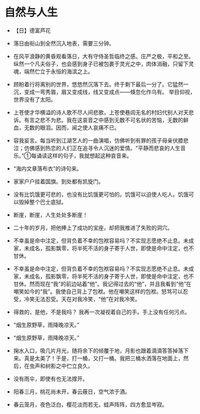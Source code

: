 # 自然与人生

- 【日】德富芦花



- 落日由衔山到全然沉入地表，需要三分钟。


- 在风平浪静的黄昏观看落日，大有守侍圣哲临终之感。庄严之极，平和之至。纵然一个凡夫俗子，也会感到身子已被包裹于灵光之中，肉体消融，只留下灵魂，端然伫立于永恒的海滨之上。


- 顾盼着行将离别的世界，悠悠然沉落下去。终于剩下最后一分了。它猛然一沉，变成一弯秀眉，眉又变成线，线又变成点——倏忽化作乌有。
举目仰视，世界没有了太阳。


- 上苍使才华横溢的诗人歌不尽人间悲歌，上苍使巷闾无名的村妇代别人对天悲诉。有言之悲不为悲。我在这哀音之中感到无数不可名状的苦恼，无数的鲜血，无数的眼泪。因而，闻之使人哀痛不已。


- 容我妄言。每当听到江湖艺人的一曲演唱，仿佛听到有罪的孩子母亲伏膝悲泣；仿佛感到热恋的人们正在追寻令人沉迷的爱情。“平静而悲哀的人生音乐。”①每诵读这样的句子，我就想起这种哀音来。


- “海内文章落布衣”的诗句来。


- 家家户户挂着国旗。到处都有凯旋门。


- 没有比饥饿更可悲的，也没有比饥饿更可怕的。饥饿可以迫使人吃人。饥饿可以毁掉整个巴士底狱。


- 断崖，断崖，人生处处多断崖！


- 二十年的岁月，把他捧上了成功的宝座，却把我推进了失败的洞穴。


- 不幸虽是命中注定，但背负着不幸的包袱容易吗？不实现志愿绝不止息。未成家，未成名，孤影飘零，将半死不活的身子寄于人世，即使是命中注定，也不甘休。


- 不幸虽是命中注定，但背负着不幸的包袱容易吗？不实现志愿绝不止息。未成家，未成名，孤影飘零，将半死不活的身子寄于人世，即使是命中注定，也不甘休。然而现在“我”的前边站着“他”。我记得过去的“他”，并且我看到“他”在嘲笑如今的“我”。我使自己背上了包袱。他在嘲笑这样的包袱。怒骂可以忍受，冷笑无法忍受。天在对我冷笑，“他”在对我冷笑。


- 得救的，是他，不是我吗？
我再一次凝视着自己的手。手上没有任何污点。


- “烟生原野草，雨降晚凉天。”


- “烟生原野草，雨降晚凉天。”


- 掬水入口，吸几片月光，随将余下的倾覆于地，月影也跟着滴滴答答掉落下来。真是太美了！于是，打一桶，又打一桶。我把三桶水洒落在地面上，然后，在虫声和树影之中伫立良久。


- 没有雨伞，即使有也无法撑开。


- 阳春三月，桃花尚未开，春云蔽日，空气浓于酒。


- 春云笼月，夜色泛白，樱花淡而若无，蛙声阵阵，四方愈显岑寂。
